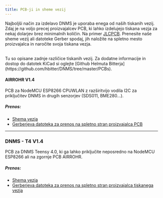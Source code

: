 ```yaml
---
title: PCB-ji in sheme vezij
---
```


Najboljši način za izdelavo DNMS je uporaba enega od naših tiskanih vezij.
Zdaj je na voljo precej proizvajalcev PCB, ki lahko izdelujejo tiskana vezja za nekaj dolarjev brez minimalnih količin. Na primer [JLCPCB](https://jlcpcb.com/).
Prenesite naše sheme vezij ali datoteke Gerber spodaj, jih naložite na spletno mesto proizvajalca in naročite svoja tiskana vezja.

<br>
Tu so opisane zadnje različice tiskanih vezij. Za dodatne informacije in dostop do datotek KiCad si oglejte [Github Helmuta Bitterja](https://github.com/hbitter/DNMS/tree/master/PCBs).

#### AIRROHR V1.4
PCB za NodeMCU ESP8266 CPUWLAN z razširitvijo vodila I2C za priključitev DNMS in drugih senzorjev (SDS011, BME280...).


##### Prenos:
* [Shema vezja](../docs/dnms/airrohr-PCB-circuit-diagram.pdf)
* [Gerberjeva datoteka za prenos na spletno stran proizvajalca PCB](.../docs/dnms/airrohr-PCB-circuit-diagram-gerber.zip)

---

### DNMS - T4 V1.4
PCB za DNMS Teensy 4.0, ki ga lahko priključite neposredno na NodeMCU ESP8266 ali na zgornje PCB AIRROHR.


##### Prenos:
* [Shema vezja](...docsdnmsdnms-noise-measuring-teensy-40-circuit-diagram.pdf)
* [Gerberjeva datoteka za prenos na spletno stran proizvajalca tiskanega vezja](...docsdnmsdnms-noise-measuring-teensy-40-circuit-gerber.zip)

